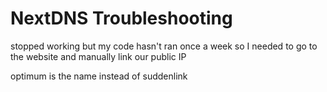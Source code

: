 # NextDNS Troubleshooting

stopped working but my code hasn't ran once a week so I needed to go to the website and manually link our public IP


optimum is the name instead of suddenlink
